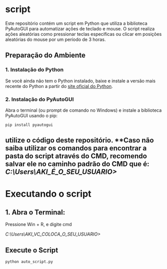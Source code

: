 # script


Este repositório contém um script em Python que utiliza a biblioteca PyAutoGUI para automatizar ações de teclado e mouse. O script realiza ações aleatórias como pressionar teclas específicas ou clicar em posições aleatórias do mouse por um período de 3 horas.

## Preparação do Ambiente

### 1. Instalação do Python

Se você ainda não tem o Python instalado, baixe e instale a versão mais recente do Python a partir do [site oficial do Python](https://www.python.org/downloads/).

### 2. Instalação do PyAutoGUI

Abra o terminal (ou prompt de comando no Windows) e instale a biblioteca PyAutoGUI usando o pip:

``` pip install pyautogui ```


## utilize o código deste repositório. **Caso não saiba utilizar os comandos para encontrar a pasta do script através do CMD, recomendo salvar ele no caminho padrão do CMD que é: *C:\Users\AKI_É_O_SEU_USUARIO>*

# Executando o script

## 1. Abra o Terminal:

Pressione Win + R, e digite cmd

*C:\Users\AKI_VC_COLOCA_O_SEU_USUARIO>*

## Execute o Script

 ``` python auto_script.py ```







